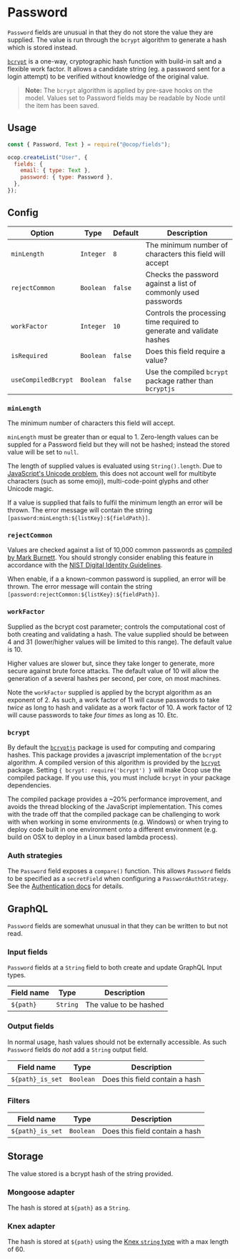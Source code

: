 <!--[meta]
section: api
subSection: field-types
title: Password
[meta]-->

# Password

`Password` fields are unusual in that they do not store the value they are supplied.
The value is run through the `bcrypt` algorithm to generate a hash which is stored instead.

[`bcrypt`](https://en.wikipedia.org/wiki/Bcrypt)
is a one-way, cryptographic hash function with build-in salt and a flexible work factor.
It allows a candidate string (eg. a password sent for a login attempt)
to be verified without knowledge of the original value.

> **Note:** The `bcrypt` algorithm is applied by pre-save hooks on the model.
> Values set to Password fields may be readable by Node until the item has been saved.

## Usage

```js
const { Password, Text } = require("@ocop/fields");

ocop.createList("User", {
  fields: {
    email: { type: Text },
    password: { type: Password },
  },
});
```

## Config

| Option              | Type      | Default | Description                                                           |
| ------------------- | --------- | ------- | --------------------------------------------------------------------- |
| `minLength`         | `Integer` | `8`     | The minimum number of characters this field will accept               |
| `rejectCommon`      | `Boolean` | `false` | Checks the password against a list of commonly used passwords         |
| `workFactor`        | `Integer` | `10`    | Controls the processing time required to generate and validate hashes |
| `isRequired`        | `Boolean` | `false` | Does this field require a value?                                      |
| `useCompiledBcrypt` | `Boolean` | `false` | Use the compiled `bcrypt` package rather than `bcryptjs`              |

### `minLength`

The minimum number of characters this field will accept.

`minLength` must be greater than or equal to 1.
Zero-length values can be suppled for a Password field but they will not be hashed;
instead the stored value will be set to `null`.

The length of supplied values is evaluated using `String().length`.
Due to [JavaScript's Unicode problem](https://mathiasbynens.be/notes/javascript-unicode),
this does not account well for multibyte characters (such as some emoji),
multi-code-point glyphs and other Unicode magic.

If a value is supplied that fails to fulfil the minimum length an error will be thrown.
The error message will contain the string `[password:minLength:${listKey}:${fieldPath}]`.

### `rejectCommon`

Values are checked against a list of 10,000 common passwords as
[compiled by Mark Burnett](https://xato.net/10-000-top-passwords-6d6380716fe0).
You should strongly consider enabling this feature in accordance with the
[NIST Digital Identity Guidelines](http://nvlpubs.nist.gov/nistpubs/SpecialPublications/NIST.SP.800-63b.pdf).

When enable, if a a known-common password is supplied, an error will be thrown.
The error message will contain the string `[password:rejectCommon:${listKey}:${fieldPath}]`.

### `workFactor`

Supplied as the bcrypt cost parameter; controls the computational cost of both creating and validating a hash.
The value supplied should be between 4 and 31 (lower/higher values will be limited to this range).
The default value is 10.

Higher values are slower but, since they take longer to generate, more secure against brute force attacks.
The default value of 10 will allow the generation of a several hashes per second, per core, on most machines.

Note the `workFactor` supplied is applied by the bcrypt algorithm as an exponent of 2.
As such, a work factor of 11 will cause passwords to take _twice_ as long to hash and validate as a work factor of 10.
A work factor of 12 will cause passwords to take _four times_ as long as 10. Etc.

### `bcrypt`

By default the [`bcryptjs`](https://www.npmjs.com/package/bcryptjs) package is used for computing and comparing hashes.
This package provides a javascript implementation of the `bcrypt` algorithm.
A compiled version of this algorithm is provided by the [`bcrypt`](https://www.npmjs.com/package/bcrypt) package.
Setting `{ bcrypt: require('bcrypt') }` will make Ocop use the compiled package.
If you use this, you must include `bcrypt` in your package dependencies.

The compiled package provides a ~20% performance improvement, and avoids the thread blocking of the JavaScript implementation.
This comes with the trade off that the compiled package can be challenging to work with when working in some environments (e.g. Windows) or when trying to deploy code built in one environment onto a different environment (e.g. build on OSX to deploy in a Linux based lambda process).

### Auth strategies

The `Password` field exposes a `compare()` function.
This allows `Password` fields to be specified as a `secretField` when configuring a `PasswordAuthStrategy`.
See the [Authentication docs](/docs/guides/authentication.md) for details.

## GraphQL

`Password` fields are somewhat unusual in that they can be written to but not read.

### Input fields

`Password` fields at a `String` field to both create and update GraphQL Input types.

| Field name | Type     | Description            |
| ---------- | -------- | ---------------------- |
| `${path}`  | `String` | The value to be hashed |

### Output fields

In normal usage, hash values should not be externally accessible.
As such `Password` fields do _not_ add a `String` output field.

| Field name       | Type      | Description                    |
| ---------------- | --------- | ------------------------------ |
| `${path}_is_set` | `Boolean` | Does this field contain a hash |

### Filters

| Field name       | Type      | Description                    |
| ---------------- | --------- | ------------------------------ |
| `${path}_is_set` | `Boolean` | Does this field contain a hash |

## Storage

The value stored is a bcrypt hash of the string provided.

### Mongoose adapter

The hash is stored at `${path}` as a `String`.

### Knex adapter

The hash is stored at `${path}` using the
[Knex `string` type](https://knexjs.org/#Schema-string) with a max length of 60.
